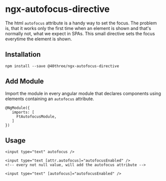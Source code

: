 # ngx-autofocus-directive

The html `autofocus` attribute is a handy way to set the focus. The problem is, that it works only the first time when an element is shown and that's normally not, what we expect in SPAs. This small directive sets the focus everytime the element is shown.

## Installation

`npm install --save @40three/ngx-autofocus-directive`

## Add Module

Import the module in every angular module that declares components using elements containing an `autofocus` attribute.

    @NgModule({
       imports: [
         FtAutofocusModule,
       ]
    })
    
## Usage

    <input type="text" autofocus />
    
    <input type="text [attr.autofocus]="autofocusEnabled" />
    <!-- every not null value, will add the autofocus attribute -->
    
    <input type="text" [autofocus]="autofocusEnabled" />
    
